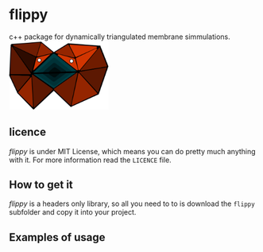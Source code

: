 # flippy
c++ package for dynamically triangulated membrane simmulations.
<img src="assets/flippy.png" alt="flippy" width="200"/>

## licence 

*flippy* is under MIT License, which means you can do pretty much anything with it. For more information read the `LICENCE` file.

## How to get it

*flippy* is a headers only library, so all you need to to is download the `flippy` subfolder and copy it into your project.

## Examples of usage

